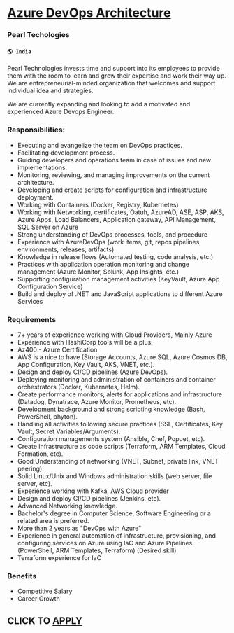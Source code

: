 # [Azure DevOps Architecture](https://www.remotewlb.com/apply/azure-devops-architecture)  
### Pearl Techologies  
#### `🌎 India`  

Pearl Technologies invests time and support into its employees to provide them with the room to learn and grow their expertise and work their way up. We are entrepreneurial-minded organization that welcomes and support individual idea and strategies.

We are currently expanding and looking to add a motivated and experienced Azure Devops Engineer.

### Responsibilities:

  * Executing and evangelize the team on DevOps practices.
  * Facilitating development process.
  * Guiding developers and operations team in case of issues and new implementations.
  * Monitoring, reviewing, and managing improvements on the current architecture.
  * Developing and create scripts for configuration and infrastructure deployment.
  * Working with Containers (Docker, Registry, Kubernetes)
  * Working with Networking, certificates, Oatuh, AzureAD, ASE, ASP, AKS, Azure Apps, Load Balancers, Application gateway, API Management, SQL Server on Azure
  * Strong understanding of DevOps processes, tools, and procedure
  * Experience with AzureDevOps (work items, git, repos pipelines, environments, releases, artifacts)
  * Knowledge in release flows (Automated testing, code analysis, etc.)
  * Practices with application operation monitoring and change management (Azure Monitor, Splunk, App Insights, etc.)
  * Supporting configuration management activities (KeyVault, Azure App Configuration Service)
  * Build and deploy of .NET and JavaScript applications to different Azure Services

### Requirements

  * 7+ years of experience working with Cloud Providers, Mainly Azure
  * Experience with HashiCorp tools will be a plus:
  * Az400 - Azure Certification
  * AWS is a nice to have (Storage Accounts, Azure SQL, Azure Cosmos DB, App Configuration, Key Vault, AKS, VNET, etc.).
  * Design and deploy CI/CD pipelines (Azure DevOps).
  * Deploying monitoring and administration of containers and container orchestrators (Docker, Kubernetes, Helm).
  * Create performance monitors, alerts for applications and infrastructure (Datadog, Dynatrace, Azure Monitor, Prometheus, etc).
  * Development background and strong scripting knowledge (Bash, PowerShell, phyton).
  * Handling all activities following secure practices (SSL, Certificates, Key Vault, Secret Variables/Arguments).
  * Configuration managements system (Ansible, Chef, Popuet, etc).
  * Create infrastructure as code scripts (Terraform, ARM Templates, Cloud Formation, etc).
  * Good Understanding of networking (VNET, Subnet, private link, VNET peering).
  * Solid Linux/Unix and Windows administration skills (web server, file server, etc).
  * Experience working with Kafka, AWS Cloud provider
  * Design and deploy CI/CD pipelines (Jenkins, etc).
  * Advanced Networking knowledge.
  * Bachelor's degree in Computer Science, Software Engineering or a related area is preferred.
  * More than 2 years as "DevOps with Azure"
  * Experience in general automation of infrastructure, provisioning, and configuring services on Azure using IaC and Azure Pipelines (PowerShell, ARM Templates, Terraform) (Desired skill)
  * Terraform experience for IaC

### Benefits

  * Competitive Salary
  * Career Growth

  
## CLICK TO [APPLY](https://www.remotewlb.com/apply/azure-devops-architecture)

